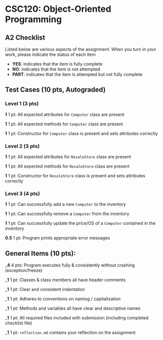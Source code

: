 # CSC120: Object-Oriented Programming
## A2 Checklist

Listed below are various aspects of the assignment.  When you turn in your work, please indicate the status of each item

- **YES**: indicates that the item is fully complete
- **NO**: indicates that the item is not attempted
- **PART**: indicates that the item is attempted but not fully complete

## Test Cases (10 pts, Autograded)

### Level 1 (3 pts)

__1__ 1 pt: All expected attributes for `Computer` class are present

__1__ 1 pt: All expected methods for `Computer` class are present

__1__ 1 pt: Constructor for `Computer` class is present and sets attributes correctly

### Level 2 (3 pts)

__1__ 1 pt: All expected attributes for `ResaleStore` class are present

__1__ 1 pt: All expected methods for `ResaleStore` class are present

__1__ 1 pt: Constructor for `ResaleStore` class is present and sets attributes correctly

### Level 3 (4 pts)

__1__ 1 pt: Can successfully add a new `Computer` to the inventory

__1__ 1 pt: Can successfully remove a `Computer` from the inventory

__1__ 1 pt: Can successfully update the price/OS of a `Computer` contained in the inventory

__0.5__ 1 pt: Program prints appropriate error messages

## General Items (10 pts):

___4__ 4 pts: Program executes fully & consistently without crashing (exception/freeze)

___1__ 1 pt: Classes & class members all have header comments

___1__ 1 pt: Clear and consistent indentation

___1__ 1 pt: Adheres to conventions on naming / capitalization

___1__ 1 pt: Methods and variables all have clear and descriptive names

___1__ 1 pt: All required files included with submission (including completed checklist file)

___1__ 1 pt: `reflection.md` contains your reflection on the assignment
